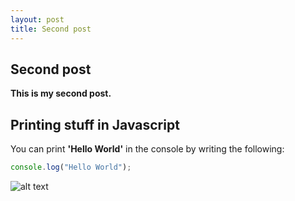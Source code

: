 ```yaml
---
layout: post
title: Second post
---
```


## Second post

**This is my second post.**

## Printing stuff in Javascript

You can print **'Hello World'** in the console by writing the following:

```js
console.log("Hello World");
```

![alt text](pizzzeria-background-2.jpg)
